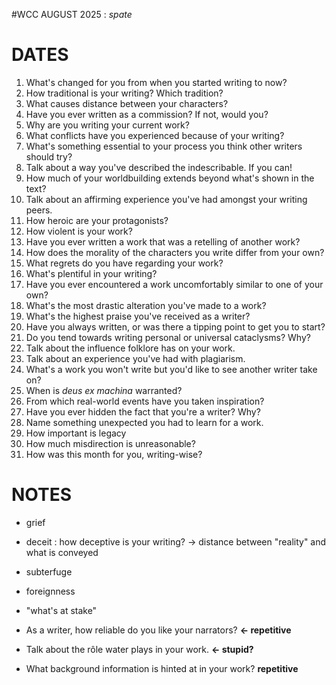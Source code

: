#WCC AUGUST 2025 : *spate*
<!-- Atra-ḫasīs -->

# DATES
1. What's changed for you from when you started writing to now?
2. How traditional is your writing? Which tradition?
3. What causes distance between your characters?
4. Have you ever written as a commission? If not, would you?
5. Why are you writing your current work?
6. What conflicts have you experienced because of your writing?
7. What's something essential to your process you think other writers should try?
8. Talk about a way you've described the indescribable. If you can!
9. How much of your worldbuilding extends beyond what's shown in the text?
10. Talk about an affirming experience you've had amongst your writing peers. 
11. How heroic are your protagonists?
12. How violent is your work?
13. Have you ever written a work that was a retelling of another work?
14. How does the morality of the characters you write differ from your own?
15. What regrets do you have regarding your work?
16. What's plentiful in your writing?
17. Have you ever encountered a work uncomfortably similar to one of your own?
18. What's the most drastic alteration you've made to a work?
19. What's the highest praise you've received as a writer?
20. Have you always written, or was there a tipping point to get you to start?
21. Do you tend towards writing personal or universal cataclysms? Why?
22. Talk about the influence folklore has on your work.
23. Talk about an experience you've had with plagiarism.
24. What's a work you won't write but you'd like to see another writer take on?
25. When is *deus ex machina* warranted?
26. From which real-world events have you taken inspiration?
27. Have you ever hidden the fact that you're a writer? Why?
28. Name something unexpected you had to learn for a work.
29. How important is legacy
30. How much misdirection is unreasonable?
31. How was this month for you, writing-wise?

# NOTES
- grief
- deceit : how deceptive is your writing? → distance between "reality" and what is conveyed
- subterfuge
- foreignness
- "what's at stake"

- As a writer, how reliable do you like your narrators? **← repetitive**
- Talk about the rôle water plays in your work. **← stupid?**
- What background information is hinted at in your work? **repetitive**

